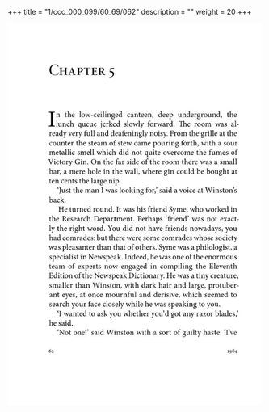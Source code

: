 +++
title = "1/ccc_000_099/60_69/062"
description = ""
weight = 20
+++

<img class="center-fit-jpg" src="/jpg_/out_jpg_1984__062.jpg" ></img>

